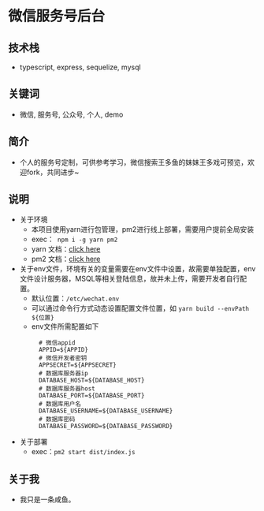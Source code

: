 # 微信服务号后台
## 技术栈
  - typescript, express, sequelize, mysql
## 关键词
  - 微信, 服务号, 公众号, 个人, demo
## 简介
  - 个人的服务号定制，可供参考学习，微信搜索王多鱼的妹妹王多戏可预览，欢迎fork，共同进步~
## 说明
  - 关于环境
    - 本项目使用yarn进行包管理，pm2进行线上部署，需要用户提前全局安装
    - exec：``` npm i -g yarn pm2```
    - yarn 文档：[click here](https://yarnpkg.com/zh-Hant/)
    - pm2 文档：[click here](http://pm2.keymetrics.io/)
  - 关于env文件，环境有关的变量需要在env文件中设置，故需要单独配置，env文件设计服务器，MSQL等相关登陆信息，故并未上传，需要开发者自行配置。
    - 默认位置：```/etc/wechat.env```
    - 可以通过命令行方式动态设置配置文件位置，如 ```yarn build --envPath ${位置}```
    - env文件所需配置如下
      ```
        # 微信appid
        APPID=${APPID}
        # 微信开发者密钥
        APPSECRET=${APPSECRET}
        # 数据库服务器ip
        DATABASE_HOST=${DATABASE_HOST}
        # 数据库服务器host
        DATABASE_PORT=${DATABASE_PORT}
        # 数据库用户名
        DATABASE_USERNAME=${DATABASE_USERNAME}
        # 数据库密码
        DATABASE_PASSWORD=${DATABASE_PASSWORD}
      ```
  - 关于部署
    - exec：```pm2 start dist/index.js```
## 关于我
  - 我只是一条咸鱼。
